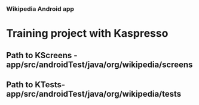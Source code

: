 ### Wikipedia Android app

# Training project with Kaspresso

## Path to KScreens - app/src/androidTest/java/org/wikipedia/screens
## Path to KTests- app/src/androidTest/java/org/wikipedia/tests


[1]: https://phabricator.wikimedia.org/maniphest/task/edit/form/10/?title=&projects=wikipedia-android-app-backlog&points=1&description=%3D%3D%3D+Steps+to+reproduce%0A%23+%0A%23+%0A%23+%0A%0A%3D%3D%3D+Expected+results%0A%0A%3D%3D%3D+Actual+results%0A%0A%3D%3D%3D+Stack%20trace%0A%60%60%60lines%3D10%0A(Optional%20logcat%20output)%0A%60%60%60%0A%0A%3D%3D%3D+Environments+observed%0A**App+version%3A+**+%0A**Android+OS+versions%3A**+%0A**Device+model%3A**+%0A**Device+language%3A**
